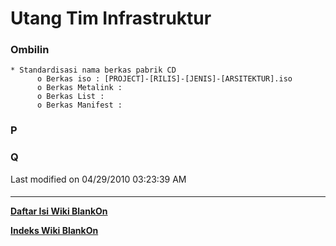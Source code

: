 # Utang Tim Infrastruktur
### Ombilin
    * Standardisasi nama berkas pabrik CD
          o Berkas iso : [PROJECT]-[RILIS]-[JENIS]-[ARSITEKTUR].iso
          o Berkas Metalink :
          o Berkas List :
          o Berkas Manifest :
### P
### Q
Last modified on 04/29/2010 03:23:39 AM
#### 
    
 
 
---
[**Daftar Isi Wiki BlankOn**](/DaftarIsi/README.md)
 
[**Indeks Wiki BlankOn**](/Indeks.md)
